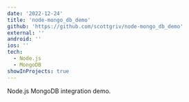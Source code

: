 ```yaml
---
date: '2022-12-24'
title: 'node-mongo_db_demo'
github: 'https://github.com/scottgriv/node-mongo_db_demo'
external: ''
android: ''
ios: ''
tech:
  - Node.js
  - MongoDB
showInProjects: true
---
```


Node.js MongoDB integration demo.
